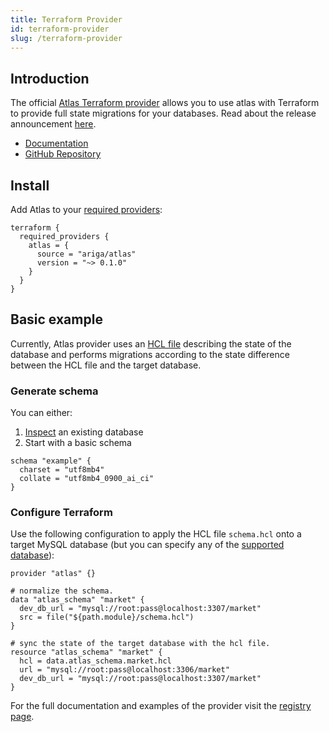 ```yaml
---
title: Terraform Provider
id: terraform-provider
slug: /terraform-provider
---
```

## Introduction

The official [Atlas Terraform provider](https://registry.terraform.io/providers/ariga/atlas/latest) allows you to use atlas with Terraform to provide full state migrations for your databases. Read about the release announcement [here](https://atlasgo.io/blog/2022-05-03-announcing-terraform-provider).
* [Documentation](https://registry.terraform.io/providers/ariga/atlas/latest/docs)
* [GitHub Repository](https://github.com/ariga/terraform-provider-atlas)

## Install
Add Atlas to your [required providers](https://www.terraform.io/language/providers/requirements#requiring-providers):
```hcl
terraform {
  required_providers {
    atlas = {
      source = "ariga/atlas"
      version = "~> 0.1.0"
    }
  }
}
```

## Basic example
Currently, Atlas provider uses an [HCL file](http://localhost:3000/ddl/intro#hcl) describing the state of the database and performs migrations according to the state difference between the HCL file and the target database.
### Generate schema
You can either:
1. [Inspect](cli/getting-started/inspection#inspecting-our-database) an existing database
2. Start with a basic schema
```hcl
schema "example" {
  charset = "utf8mb4"
  collate = "utf8mb4_0900_ai_ci"
}
```
### Configure Terraform
Use the following configuration to apply the HCL file `schema.hcl` onto a target MySQL database (but you can specify any of the [supported database](https://github.com/ariga/atlas#supported-databases)):
```hcl title="main.tf"
provider "atlas" {}

# normalize the schema.
data "atlas_schema" "market" {
  dev_db_url = "mysql://root:pass@localhost:3307/market"
  src = file("${path.module}/schema.hcl")
}

# sync the state of the target database with the hcl file.
resource "atlas_schema" "market" {
  hcl = data.atlas_schema.market.hcl
  url = "mysql://root:pass@localhost:3306/market"  
  dev_db_url = "mysql://root:pass@localhost:3307/market"
}
```

For the full documentation and examples of the provider visit the [registry page](https://registry.terraform.io/providers/ariga/atlas/latest/docs).